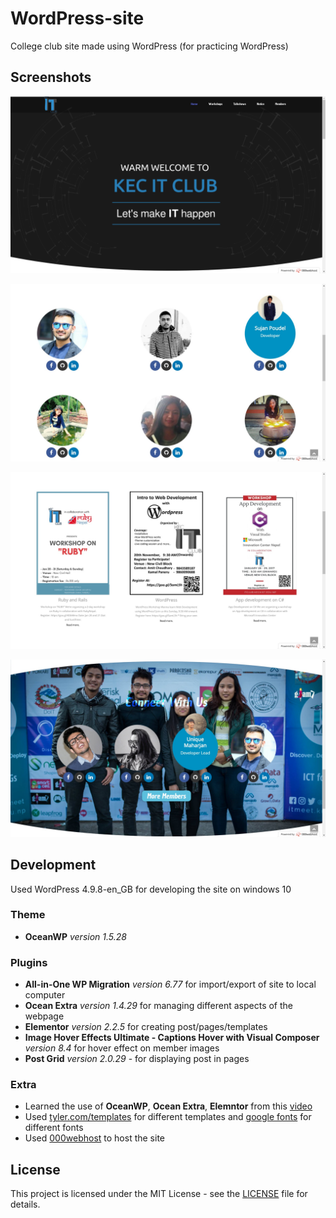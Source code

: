 # WordPress-site
College club site made using WordPress (for practicing WordPress)

## Screenshots
![home page](/Screenshots/home%20page.jpg)

![members](/Screenshots/members.jpg)

![post grid](/Screenshots/post%20grid.jpg)

![connect with us](/Screenshots/connect%20with%20us.jpg)

## Development
Used WordPress 4.9.8-en_GB for developing the site on windows 10

### Theme
+ **OceanWP** *version 1.5.28*

### Plugins
+ **All-in-One WP Migration** *version 6.77* for import/export of site to local computer
+ **Ocean Extra** *version 1.4.29* for managing different aspects of the webpage
+ **Elementor** *version 2.2.5* for creating post/pages/templates
+ **Image Hover Effects Ultimate - Captions Hover with Visual Composer** *version 8.4* for hover effect on member images
+ **Post Grid** *version 2.0.29* - for displaying post in pages

### Extra
+ Learned the use of **OceanWP**, **Ocean Extra**, **Elemntor** from this [video](https://www.youtube.com/watch?v=2cbvZf1jIJM)
+ Used [tyler.com/templates](http://www.tyler.com/templates/) for different templates and [google fonts](https://fonts.google.com/) for different fonts
+ Used [000webhost](https://www.000webhost.com/) to host the site

## License
This project is licensed under the MIT License - see the [LICENSE](LICENSE) file for details.
